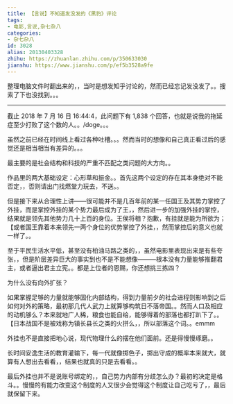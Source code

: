```yaml
---
title: 【言说】不知道发没发的《黑豹》评论
tags:
- 电影,言说,杂七杂八
categories:
- 杂七杂八
id: 3028
alias: 20130403328
zhihu: https://zhuanlan.zhihu.com/p/350633030
jianshu: https://www.jianshu.com/p/ef5b3528a9fe
---
```


整理电脑文件时翻出来的，，当时是想发知乎讨论的，然而已经忘记发没发了。。搜索了下也没找到。。。

-----------------

截止 2018 年 7 月 16 日 16:44:4，此问题下有 1,838 个回答，也就是说我的拖延症至少打败了这个数的人。。/doge。。。

<!--more-->

虽然之前已经在时间线上看过各种吐槽。。。然而当时的想像和自己真正看过后的感觉还是相当相当有差异的。。。

最主要的是社会结构和科技的严重不匹配之类问题的大方向。。

作品里的两大基础设定：心形草和振金。。首先这两个设定的存在其本身绝对不能否定，，否则请出门找燃堂力玩去，不送。。

但是接下来从合理性上讲——很可能并不是几百年前的某一任国王及其势力掌控了外挂，而是掌控外挂的某个势力最后成为了王，，然后进一步的加强外挂的掌控，结果就是领先其他势力几十上百的身位。王侯将相？抱歉，有挂就是能为所欲为；【或者国王靠着本来领先一两个身位的优势掌控了外挂，，然而掌控后的意义也就一样了。。

至于平民生活水平低，甚至没有柏油马路之类的，，虽然电影里表现出来是有些夸张，，但是阶层差异巨大的事实到也不是不能想像———根本没有力量能够推翻君主，或者逼出君主立宪。。都是上位者的恩赐，你还想挑三拣四？

为什么没有向外扩张？

如果掌握足够的力量就能够固化内部结构，得到力量前夕的社会进程则影响到之后如何对外的策略，最初那几代人武力上就算够构筑日不落帝国。。然而人口及相应的动机够么？本来就地广人稀，粮食也能自给，能够得着的部落也都打趴下了。。【日本战国不是被戏称为镇长县长之类的火拼么，，所以部落这个词。。emmm

外挂也不是直接把地心说，现代物理什么的摆在他们面前。还是得慢慢琢磨。。

长时间安逸生活的教育灌输下，每一代就像掷色子，掷出守成的概率本来就大，就算有人想出去看看，，结果也就真的只是去看看。。

最后外挂也并不是说账号绑定的，，自己势力内部有分歧怎么办？最初的决定是格斗。。慢慢的有能力改变这个制度的人又很少会觉得这个制度让自己吃亏了，，最后就保留下来。

<!--3028-->
